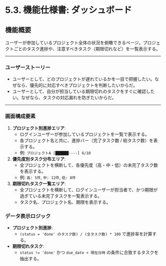 # 5.3. 機能仕様書: ダッシュボード

## 機能概要
ユーザーが参加しているプロジェクト全体の状況を俯瞰できるページ。プロジェクトごとのタスク進捗や、注意すべきタスク（期限切れなど）を一覧表示する。

---

### ユーザーストーリー
- ユーザーとして、どのプロジェクトが遅れているかを一目で把握したい。なぜなら、優先的に対応すべきプロジェクトを判断したいからだ。
- ユーザーとして、自分が担当している期限切れのタスクをすぐに確認したい。なぜなら、タスクの対応漏れを防ぎたいからだ。

---

### 画面構成要素
1.  **プロジェクト別進捗エリア**:
    - ログインユーザーが参加しているプロジェクトを一覧で表示する。
    - 各プロジェクト名と共に、進捗バー（完了タスク数 / 総タスク数）を表示する。
    - 例: `プロジェクトA [██████----] 6/10`
2.  **優先度別タスク分布エリア**:
    - 全プロジェクトを横断して、各優先度（高・中・低）の未完了タスク数を表示する。
    - 例: `高: 5件`, `中: 12件`, `低: 8件`
3.  **期限切れタスク一覧エリア**:
    - 全プロジェクトを横断して、ログインユーザーが担当者で、かつ期限が過ぎている未完了タスクを一覧表示する。
    - タスク名、プロジェクト名、期限を表示する。

### データ表示ロジック
- **プロジェクト別進捗**:
  - `(status = 'done' のタスク数) / (全タスク数) * 100` で進捗率を計算する。
- **期限切れタスク**:
  - `status != 'done'` かつ `due_date < 現在日時` の条件に合致するタスクを抽出する。
